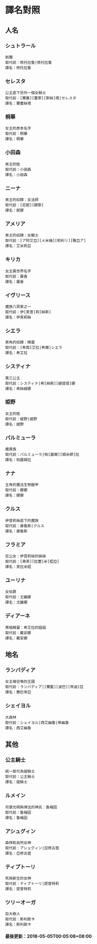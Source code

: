 # 譯名對照
 
## 人名
### シュトラール
```
劍魔
取代前：修托拉魯|修托拉魯
譯名：修托拉魯
```
### セレスタ
```
公主底下另外一個女騎士
取代前：[賽塞][蕾萊][斯絲]塔|セレスタ
譯名：賽蕾絲塔
```
### 桐華
```
女主的原本名字
取代前：桐華
譯名：桐華
```
### 小田森
```
男主的姓
取代前：小田森
譯名：小田森
```
### ニーナ
```
男主的奴隸：女法師
取代前：[尼妮][娜那]
譯名：妮娜
```
### アメリア
```
男主的奴隸：女戰士
取代前：[ア阿艾亞][メ米梅][莉利リ][雅亞ア]
譯名：艾米莉亞
```
### キリカ
```
女主異世界名字
取代前：霧香
譯名：霧香
```
### イヴリース
```
魔族八冥家之一
取代前：伊[芙普]莉[絲斯]
譯名：伊芙莉絲
```
### シエラ
```
男角的奴隸：精靈
取代前：[希西]艾拉|希爾|シエラ
譯名：希艾拉
```
### システィナ
```
第三公主
取代前：システィナ|希[絲斯][緹提堤]娜
譯名：希絲緹娜
```
### 姫野
```
女主的姓
取代前：姫野|姬野
譯名：姫野
```
### パルミューラ
```
魔貴族
取代前：パルミューラ|帕[露爾][姆米繆]拉
譯名：帕露姆拉
```
### ナナ
```
主角的魔法生物鎧甲
取代前：娜娜
譯名：娜娜
```
### クルス
```
伊普莉絲底下的魔族
取代前：庫魯斯|クルス
譯名：庫魯斯
```
### フラミア
```
狂公女：伊普莉絲的妹妹
取代前：[弗芙][拉蕾]米[婭亞]
譯名：芙拉米婭
```
### ユーリナ
```
女伯爵
取代前：尤麗娜
譯名：尤麗娜
```
### ディアーネ
```
黑暗精靈：希艾拉的姐姐
取代前：戴安娜
譯名：戴安娜
```
## 地名
### ランバディア
```
女主被召喚的王國
取代前：ランバディア|[蘭藍][波巴][帝迪]亞
譯名：蘭巴帝亞
```
### シェイヨル
```
大森林
取代前：シェイヨル|西艾幽魯|希幽魯
譯名：西艾幽魯
```
## 其他
### 公主騎士
```
統一取代為姬騎士
取代前：公主騎士
譯名：姬騎士
```
### ルメイン
```
司掌光明與律法的神氏：魯梅因
取代前：魯梅因
譯名：魯梅因
```
### アシュグィン
```
森林和自然女神
取代前：アシュグィン|亞修古茵
譯名：亞修古茵
```
### ティプトーリ
```
死與新生的女神
取代前：ティプトーリ|提普特莉
譯名：提普特莉
```
### ツリーオーガ
```
巨大樹人
取代前：斯利歐卡
譯名：斯利歐卡
```
#### 最後更新：2018-05-05T00:05:08+08:00